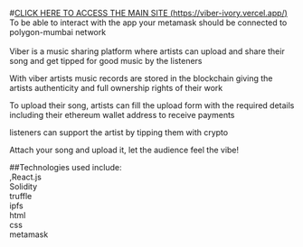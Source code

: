 #[CLICK HERE TO ACCESS THE MAIN SITE (https://viber-ivory.vercel.app/)](https://viber-ivory.vercel.app/)
</br>To be able to interact with the app your metamask should be connected to polygon-mumbai network</br>
</br>Viber is a music sharing platform where artists can upload and share their song and get tipped for good music by the listeners

With viber artists music records are stored in the blockchain giving the artists authenticity and full ownership rights of their work

To upload their song, artists can fill the upload form with the required details including their ethereum wallet address to receive payments

listeners can support the artist by tipping them with crypto

Attach your song and upload it, let the audience feel the vibe!

##Technologies used include:</br>,React.js
</br>Solidity
</br>truffle
</br>ipfs
</br>html
</br>css
</br>metamask

